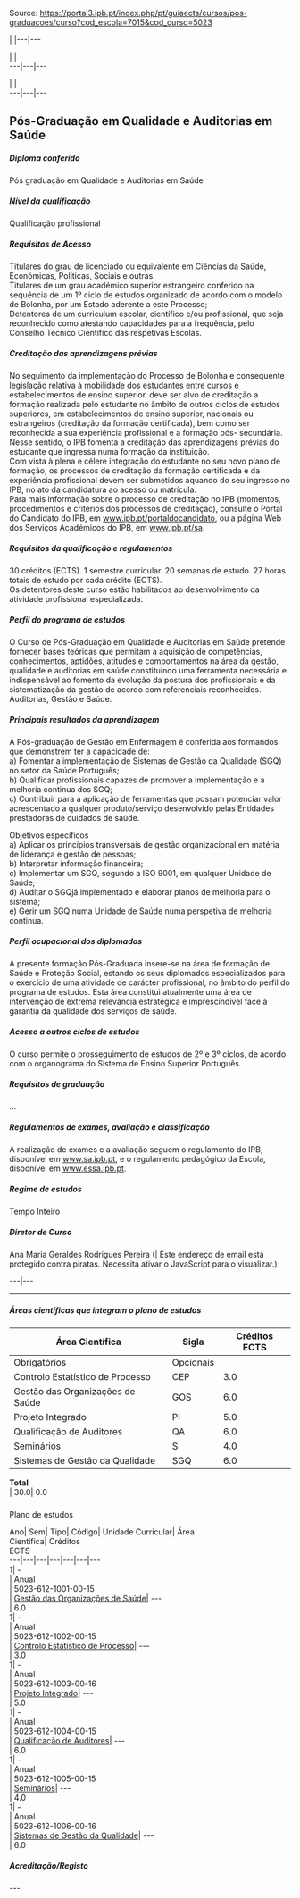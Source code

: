 Source: https://portal3.ipb.pt/index.php/pt/guiaects/cursos/pos-graduacoes/curso?cod_escola=7015&cod_curso=5023

| |---|---  
  
| |   
---|---|---  
  
| |   
---|---|---  
  
  

## Pós-Graduação em Qualidade e Auditorias em Saúde

  

##### Diploma conferido

Pós graduação em Qualidade e Auditorias em Saúde  
  

##### Nível da qualificação

Qualificação profissional  
  

##### Requisitos de Acesso

Titulares do grau de licenciado ou equivalente em Ciências da Saúde,
Económicas, Politicas, Sociais e outras.  
Titulares de um grau académico superior estrangeiro conferido na sequência de
um 1º ciclo de estudos organizado de acordo com o modelo de Bolonha, por um
Estado aderente a este Processo;  
Detentores de um curriculum escolar, científico e/ou profissional, que seja
reconhecido como atestando capacidades para a frequência, pelo Conselho
Técnico Científico das respetivas Escolas.  
  

##### Creditação das aprendizagens prévias

No seguimento da implementação do Processo de Bolonha e consequente legislação
relativa à mobilidade dos estudantes entre cursos e estabelecimentos de ensino
superior, deve ser alvo de creditação a formação realizada pelo estudante no
âmbito de outros ciclos de estudos superiores, em estabelecimentos de ensino
superior, nacionais ou estrangeiros (creditação da formação certificada), bem
como ser reconhecida a sua experiência profissional e a formação pós-
secundária. Nesse sentido, o IPB fomenta a creditação das aprendizagens
prévias do estudante que ingressa numa formação da instituição.  
Com vista à plena e célere integração do estudante no seu novo plano de
formação, os processos de creditação da formação certificada e da experiência
profissional devem ser submetidos aquando do seu ingresso no IPB, no ato da
candidatura ao acesso ou matrícula.  
Para mais informação sobre o processo de creditação no IPB (momentos,
procedimentos e critérios dos processos de creditação), consulte o Portal do
Candidato do IPB, em www.ipb.pt/portaldocandidato, ou a página Web dos
Serviços Académicos do IPB, em www.ipb.pt/sa.  
  

##### Requisitos da qualificação e regulamentos

30 créditos (ECTS). 1 semestre curricular. 20 semanas de estudo. 27 horas
totais de estudo por cada crédito (ECTS).  
Os detentores deste curso estão habilitados ao desenvolvimento da atividade
profissional especializada.  
  

##### Perfil do programa de estudos

O Curso de Pós-Graduação em Qualidade e Auditorias em Saúde pretende fornecer
bases teóricas que permitam a aquisição de competências, conhecimentos,
aptidões, atitudes e comportamentos na área da gestão, qualidade e auditorias
em saúde constituindo uma ferramenta necessária e indispensável ao fomento da
evolução da postura dos profissionais e da sistematização da gestão de acordo
com referenciais reconhecidos. Auditorias, Gestão e Saúde.  
  

##### Principais resultados da aprendizagem

A Pós-graduação de Gestão em Enfermagem é conferida aos formandos que
demonstrem ter a capacidade de:  
a) Fomentar a implementação de Sistemas de Gestão da Qualidade (SGQ) no setor
da Saúde Português;  
b) Qualificar profissionais capazes de promover a implementação e a melhoria
continua dos SGQ;  
c) Contribuir para a aplicação de ferramentas que possam potenciar valor
acrescentado a qualquer produto/serviço desenvolvido pelas Entidades
prestadoras de cuidados de saúde.  
  
Objetivos específicos  
a) Aplicar os princípios transversais de gestão organizacional em matéria de
liderança e gestão de pessoas;  
b) Interpretar informação financeira;  
c) Implementar um SGQ, segundo a ISO 9001, em qualquer Unidade de Saúde;  
d) Auditar o SGQjá implementado e elaborar planos de melhoria para o sistema;  
e) Gerir um SGQ numa Unidade de Saúde numa perspetiva de melhoria continua.  
  

##### Perfil ocupacional dos diplomados

A presente formação Pós-Graduada insere-se na área de formação de Saúde e
Proteção Social, estando os seus diplomados especializados para o exercício de
uma atividade de carácter profissional, no âmbito do perfil do programa de
estudos. Esta área constitui atualmente uma área de intervenção de extrema
relevância estratégica e imprescindível face à garantia da qualidade dos
serviços de saúde.  
  

##### Acesso a outros ciclos de estudos

O curso permite o prosseguimento de estudos de 2º e 3º ciclos, de acordo com o
organograma do Sistema de Ensino Superior Português.  
  

##### Requisitos de graduação

...  
  

##### Regulamentos de exames, avaliação e classificação

A realização de exames e a avaliação seguem o regulamento do IPB, disponível
em www.sa.ipb.pt, e o regulamento pedagógico da Escola, disponível em
www.essa.ipb.pt.  
  

##### Regime de estudos

Tempo Inteiro  
  

##### Diretor de Curso

Ana Maria Geraldes Rodrigues Pereira (| Este endereço de email está protegido
contra piratas. Necessita ativar o JavaScript para o visualizar.)  
  
---|---  
  
* * *

  

##### Áreas científicas que integram o plano de estudos

Área Científica| Sigla| Créditos ECTS  
---|---|---  
Obrigatórios| Opcionais  
Controlo Estatístico de Processo| CEP| 3.0| 0.0  
Gestão das Organizações de Saúde| GOS| 6.0| 0.0  
Projeto Integrado| PI| 5.0| 0.0  
Qualificação de Auditores| QA| 6.0| 0.0  
Seminários| S| 4.0| 0.0  
Sistemas de Gestão da Qualidade| SGQ| 6.0| 0.0  
**Total**  
| 30.0| 0.0  
  
#####  
Plano de estudos

Ano| Sem| Tipo| Código| Unidade Curricular| Área  
Científica| Créditos  
ECTS  
---|---|---|---|---|---|---  
1| -  
|  Anual  
|  5023-612-1001-00-15  
| [ Gestão das Organizações de
Saúde](https://guiaects.ipb.pt/GuiaEcts/PdfService?cod_escola=7015&cod_curso=5023&n_plano=612&n_disciplina=1001&n_opcao=0&ano_lect=2015&locale=1
" Gestão das Organizações de Saúde")| \---  
| 6.0  
1| -  
|  Anual  
|  5023-612-1002-00-15  
| [Controlo Estatístico de
Processo](https://guiaects.ipb.pt/GuiaEcts/PdfService?cod_escola=7015&cod_curso=5023&n_plano=612&n_disciplina=1002&n_opcao=0&ano_lect=2015&locale=1
"Controlo Estatístico de Processo")| \---  
| 3.0  
1| -  
|  Anual  
|  5023-612-1003-00-16  
| [Projeto
Integrado](https://guiaects.ipb.pt/GuiaEcts/PdfService?cod_escola=7015&cod_curso=5023&n_plano=612&n_disciplina=1003&n_opcao=0&ano_lect=2016&locale=1
"Projeto Integrado")| \---  
| 5.0  
1| -  
|  Anual  
|  5023-612-1004-00-15  
| [Qualificação de
Auditores](https://guiaects.ipb.pt/GuiaEcts/PdfService?cod_escola=7015&cod_curso=5023&n_plano=612&n_disciplina=1004&n_opcao=0&ano_lect=2015&locale=1
"Qualificação de Auditores")| \---  
| 6.0  
1| -  
|  Anual  
|  5023-612-1005-00-15  
|
[Seminários](https://guiaects.ipb.pt/GuiaEcts/PdfService?cod_escola=7015&cod_curso=5023&n_plano=612&n_disciplina=1005&n_opcao=0&ano_lect=2015&locale=1
"Seminários")| \---  
| 4.0  
1| -  
|  Anual  
|  5023-612-1006-00-16  
| [Sistemas de Gestão da
Qualidade](https://guiaects.ipb.pt/GuiaEcts/PdfService?cod_escola=7015&cod_curso=5023&n_plano=612&n_disciplina=1006&n_opcao=0&ano_lect=2016&locale=1
"Sistemas de Gestão da Qualidade")| \---  
| 6.0  
  

##### Acreditação/Registo

\---  

  
  
  
